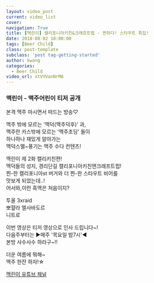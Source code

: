 ```yaml
---
layout: video_post
current: video_list
cover:  
navigation: True
title: [맥린이] 캘리포니아키친&크래프트펍 - 찐하다! 스타우트 특집!
date: 2018-08-02 10:00:00
tags: [Beer Child]
class: post-template
subclass: 'post tag-getting-started'
author: kwang
categories:
  - Beer Child
video_url: xtVVVanNrMA
---
```


### 맥린이 - 맥주어린이 티저 공개 


본격 맥주 마시면서 떠드는 방송♡

맥주 밖에 모르는 '맥덕(맥주덕후)' 과,<br>
맥주란 카스밖에 모르는 '맥주초딩' 들이 <br>
하나하나 재밌게 알아가는<br>
맥덕스멜~풍기는 맥주 수다 컨텐츠!<br>

맥린이 제 2화 캘리키친편! <br>
맥덕들의 성지, 경리단길 캘리포니아키친앤크래프트펍! <br>
찐-한 캘리포니아st 버거와 더 찐-한 스타우트 비어를 <br>
맛보게 되었는데..!<br>
어서와,이런 흑맥은 처음이지?<br>

투올 3xraid <br>
뽀햘라 엘사바도르 <br>
니트로 <br>

이번 영상은 티저 영상으로 인사 드립니다~!<br>
다음주부터는 ▶매주 '목요일 밤7시'◀ <br>
본방 사수사수 하라구~!!<br>

더운 여름에 뭐해~ <br>
맥주 한잔 하자!☆<br>

[맥린이 유튜브 채널](https://www.youtube.com/channel/UCKWclNzINS9c_b4QIP5OCQA)